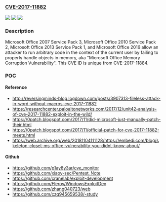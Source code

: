 ### [CVE-2017-11882](https://cve.mitre.org/cgi-bin/cvename.cgi?name=CVE-2017-11882)
![](https://img.shields.io/static/v1?label=Product&message=Microsoft%20Office&color=blue)
![](https://img.shields.io/static/v1?label=Version&message=n%2Fa&color=blue)
![](https://img.shields.io/static/v1?label=Vulnerability&message=Remote%20Code%20Execution&color=brighgreen)

### Description

Microsoft Office 2007 Service Pack 3, Microsoft Office 2010 Service Pack 2, Microsoft Office 2013 Service Pack 1, and Microsoft Office 2016 allow an attacker to run arbitrary code in the context of the current user by failing to properly handle objects in memory, aka "Microsoft Office Memory Corruption Vulnerability". This CVE ID is unique from CVE-2017-11884.

### POC

#### Reference
- http://reversingminds-blog.logdown.com/posts/3907313-fileless-attack-in-word-without-macros-cve-2017-11882
- https://researchcenter.paloaltonetworks.com/2017/12/unit42-analysis-of-cve-2017-11882-exploit-in-the-wild/
- https://0patch.blogspot.com/2017/11/did-microsoft-just-manually-patch-their.html
- https://0patch.blogspot.com/2017/11/official-patch-for-cve-2017-11882-meets.html
- https://web.archive.org/web/20181104111128/https://embedi.com/blog/skeleton-closet-ms-office-vulnerability-you-didnt-know-about/

#### Github
- https://github.com/p1ay8y3ar/cve_monitor
- https://github.com/xiaoy-sec/Pentest_Note
- https://github.com/cranelab/exploit-development
- https://github.com/Flerov/WindowsExploitDev
- https://github.com/zhang040723/web
- https://github.com/czq945659538/-study

